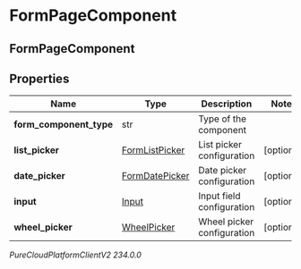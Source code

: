 # FormPageComponent

## FormPageComponent

## Properties

|Name | Type | Description | Notes|
|------------ | ------------- | ------------- | -------------|
| **form_component_type** | str | Type of the component | |
| **list_picker** | [FormListPicker](FormListPicker) | List picker configuration | [optional] |
| **date_picker** | [FormDatePicker](FormDatePicker) | Date picker configuration | [optional] |
| **input** | [Input](Input) | Input field configuration | [optional] |
| **wheel_picker** | [WheelPicker](WheelPicker) | Wheel picker configuration | [optional] |



_PureCloudPlatformClientV2 234.0.0_
